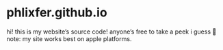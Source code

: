 # phlixfer.github.io
hi! this is my website’s source code! anyone’s free to take a peek i guess 🤔
note: my site works best on apple platforms.